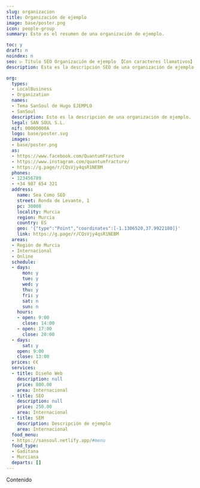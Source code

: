 ```yaml
---
slug: organizacion
title: Organización de ejemplo
image: base/poster.png
icon: people-group
summary: Esto es el resumen de una organización de ejemplo.

toc: y
draft: n
noindex: n
seo: ▷ Título SEO Organización de ejemplo 【Con caracteres llamativos】
description: Esta es la descripción SEO de una organización de ejemplo.

org:
  types:
  - LocalBusiness
  - Organization
  names:
  - Tema SanSoul de Hugo EJEMPLO
  - SanSoul
  description: Esto es la descripción de una organización de ejemplo.
  legal: SAN SOUL S.L.
  nif: 00000000A
  logo: base/poster.svg
  images:
  - base/poster.png
  as:
  - https://www.facebook.com/QuantumFracture
  - https://www.instagram.com/quantumfracture/
  - https://g.page/r/CQsVjy4qsR1NEBM
  phones:
  - 123456789
  - +34 987 654 321
  address:
    name: Sea Como SEO
    street: Ronda de Levante, 1
    pc: 30008
    locality: Murcia
    region: Murcia
    country: ES
    geo: '{"type":"Point","coordinates":[-1.1306520,37.9922180]}'
    link: https://g.page/r/CQsVjy4qsR1NEBM
  areas:
  - Región de Murcia
  - Internacional
  - Online
  schedule:
  - days:
      mon: y
      tue: y
      wed: y
      thu: y
      fri: y
      sat: n
      sun: n
    hours:
    - open: 9:00
      close: 14:00
    - open: 17:00
      close: 20:00
  - days:
      sat: y
    open: 9:00
    close: 13:00
  prices: €€
  services:
  - title: Diseño Web
    description: null
    price: 800.00
    area: Internacional
  - title: SEO
    description: null
    price: 250.00
    area: Internacional
  - title: SEM
    description: Descripción de ejemplo
    area: Internacional
  food_menu:
  - https://sansoul.netlify.app/#menu
  food_type:
  - Gaditana
  - Murciana
  departs: []
---
```

Contenido